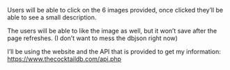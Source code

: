 Users will be able to click on the 6 images provided, once clicked they’ll be able to see a small description. 

The users will be able to like the image as well, but it won’t save after the page refreshes. (I don’t want to mess the dbjson right now)

I’ll be using the website and the API that is provided to get my information: https://www.thecocktaildb.com/api.php

